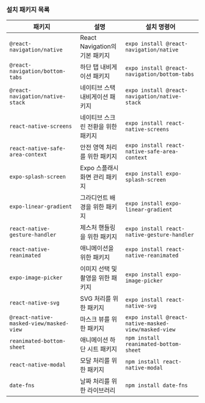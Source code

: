 
### 설치 패키지 목록

| 패키지                                  | 설명                               | 설치 명령어                                          |
| --------------------------------------- | ---------------------------------- | ---------------------------------------------------- |
| `@react-navigation/native`              | React Navigation의 기본 패키지     | `expo install @react-navigation/native`              |
| `@react-navigation/bottom-tabs`         | 하단 탭 내비게이션 패키지          | `expo install @react-navigation/bottom-tabs`         |
| `@react-navigation/native-stack`        | 네이티브 스택 내비게이션 패키지    | `expo install @react-navigation/native-stack`        |
| `react-native-screens`                  | 네이티브 스크린 전환을 위한 패키지 | `expo install react-native-screens`                  |
| `react-native-safe-area-context`        | 안전 영역 처리를 위한 패키지       | `expo install react-native-safe-area-context`        |
| `expo-splash-screen`                    | Expo 스플래시 화면 관리 패키지     | `expo install expo-splash-screen`                    |
| `expo-linear-gradient`                  | 그라디언트 배경을 위한 패키지      | `expo install expo-linear-gradient`                  |
| `react-native-gesture-handler`          | 제스처 핸들링을 위한 패키지        | `expo install react-native-gesture-handler`          |
| `react-native-reanimated`               | 애니메이션을 위한 패키지           | `expo install react-native-reanimated`               |
| `expo-image-picker`                     | 이미지 선택 및 촬영을 위한 패키지  | `expo install expo-image-picker`                     |
| `react-native-svg`                      | SVG 처리를 위한 패키지             | `expo install react-native-svg`                      |
| `@react-native-masked-view/masked-view` | 마스크 뷰를 위한 패키지            | `expo install @react-native-masked-view/masked-view` |
| `reanimated-bottom-sheet`               | 애니메이션 하단 시트 패키지        | `npm install reanimated-bottom-sheet`                |
| `react-native-modal`                    | 모달 처리를 위한 패키지            | `npm install react-native-modal`                     |
| `date-fns`                              | 날짜 처리를 위한 라이브러리        | `npm install date-fns`                               |
